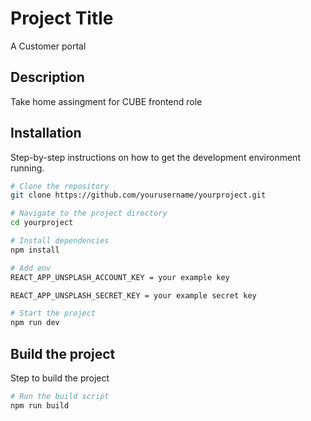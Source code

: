 # Project Title

A Customer portal

## Description

Take home assingment for CUBE frontend role

## Installation

Step-by-step instructions on how to get the development environment running.

```bash
# Clone the repository
git clone https://github.com/yourusername/yourproject.git

# Navigate to the project directory
cd yourproject

# Install dependencies
npm install

# Add env
REACT_APP_UNSPLASH_ACCOUNT_KEY = your example key

REACT_APP_UNSPLASH_SECRET_KEY = your example secret key

# Start the project
npm run dev
```

## Build the project

Step to build the project

```bash
# Run the build script
npm run build
```
